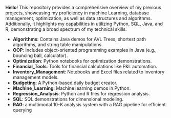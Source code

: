 **Hello**! This repository provides a comprehensive overview of my previous projects, showcasing my proficiency in machine Learning, database management, optimization, as well as data structures and algorithms. Additionally, it highlights my capabilities in utilizing Python, SQL, Java, and R, demonstrating a broad spectrum of my technical skills. 

- **Algorithms**: Contains Java demos for AVL Trees, shortest path algorithms, and string table manipulations.
- **OOP**: Includes object-oriented programming examples in Java (e.g., bouncing ball, calculator).
- **Optimization**: Python notebooks for optimization demonstrations.
- **Financial_Tools**: Tools for financial calculations like P&L automation.
- **Inventory_Management**: Notebooks and Excel files related to inventory management models.
- **Budgeting**: A Python-based daily budget creator.
- **Machine_Learning**: Machine learning demos in Python.
- **Regression_Analysis**: Python and R files for regression analysis.
- **SQL**: SQL demonstrations for dimensional modeling.
- **RAG**: a multimodal 10-K analysis system with a RAG pipeline for efficient querying
